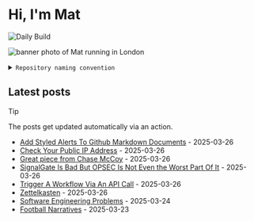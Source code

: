 # Hi, I'm Mat

![Daily Build](https://github.com/mat-0/mat-0/workflows/Daily%20Build/badge.svg)

![banner photo of Mat running in London](https://raw.githubusercontent.com/mat-0/mat-0/master/images/gh-header-image-cropped.jpg)

<details><summary><code>Repository naming convention</code></summary>
  
Repositories, where possible, are lowercase with underscores and follow the naming conventions below. 

  
- For demonstrations or proof of concepts, use the format `demo_name`.
- Boilerplate or templates are named in the format `template_name`.
  - where appropriate these are also published through GitHub pages and will be available at `username.github.io/repo_name`.
- WordPress-related content (mostly plugins) are prefixed with `wp_`.
- Twitter bots are prefixed with `bot_`.
- Standard repositories are named as they are, sometimes this might be a domain name e.g. `thechels.uk`.
</details>

## Latest posts

> [!TIP]
> The posts get updated automatically via an action.

<!-- blog starts -->
- [Add Styled Alerts To Github Markdown Documents](https://thechels.uk/add-styled-alerts-to-github-markdown-documents) - 2025-03-26
- [Check Your Public IP Address](https://thechels.uk/check-your-public-ip-address) - 2025-03-26
- [Great piece from Chase McCoy](https://thechels.uk/great-piece-from-chase-mccoy) - 2025-03-26
- [SignalGate Is Bad But OPSEC Is Not Even the Worst Part Of It](https://thechels.uk/signalgate-is-bad-but-opsec-is-not-even-the-worst-part-of-it) - 2025-03-26
- [Trigger A Workflow Via An API Call](https://thechels.uk/trigger-a-workflow-via-an-api-call) - 2025-03-26
- [Zettelkasten](https://thechels.uk/zettelkasten) - 2025-03-26
- [Software Engineering Problems](https://thechels.uk/software-engineering-problems) - 2025-03-24
- [Football Narratives](https://thechels.uk/football-narratives) - 2025-03-23
<!-- blog ends -->

